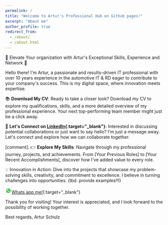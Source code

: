 ```yaml
---
permalink: /
title: "Welcome to Artur's Professional Hub on Github pages!"
excerpt: "About me"
author_profile: true
redirect_from: 
  - /about/
  - /about.html
---
```


🚀 Elevate Your organization with Artur's Exceptional Skills, Experience and Network 🚀

Hello there! I'm Artur, a passionate and results-driven IT professional with over 10 years experience in the automotive IT & RD eager to contribute to your company's success. This is my digital space, where innovation meets expertise.

📚 **Download My CV**: Ready to take a closer look? Download my CV to explore my qualifications, skills, and a more detailed overview of my professional experience. Your next top-performing team member might just be a click away.

📧 **Let's Connect on [LinkedIn](https://www.linkedin.com/in/artur-schulz-473817b8/ "Artur's linkedin profile"){:target="_blank"}**: Interested in discussing potential collaborations or just want to say hello? I'm just a message away. Let's connect and explore how we can collaborate together. 

[comment]: 👉 **Explore My Skills**: Navigate through my professional journey, projects, and achievements. From [Your Previous Roles] to [Your Recent Accomplishments], discover how I've added value to every role.

💡 Innovation in Action: Dive into the projects that showcase my problem-solving skills, creativity, and commitment to excellence. I believe in turning challenges into opportunities. (tbd. provide examples!!!)

<img src="images/WhatsApp.svg" alt="WhatsApp" width="20">[Whats app me!](https://wa.me/4917625660032){:target="_blank"}

Thank you for visiting! Your interest is appreciated, and I look forward to the possibility of working together.

Best regards,
Artur Schulz